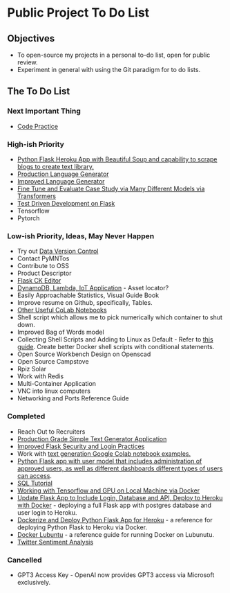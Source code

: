 # Public Project To Do List

## Objectives

* To open-source my projects in a personal to-do list, open for public review.
* Experiment in general with using the Git paradigm for to do lists.

## The To Do List

### Next Important Thing

* [Code Practice](https://github.com/pwdel/codepractice)

### High-ish Priority

* [Python Flask Heroku App with Beautiful Soup and capability to scrape blogs to create text library.](https://github.com/pwdel/webscrape)
* [Production Language Generator](https://github.com/pwdel/productionlanguagegenerator)
* [Improved Language Generator](https://github.com/pwdel/improvedlanguagegenerator)
* [Fine Tune and Evaluate Case Study via Many Different Models via Transformers](https://huggingface.co/transformers/training.html)
* [Test Driven Development on Flask](https://github.com/pwdel/unittestflask)
* Tensorflow
* Pytorch

### Low-ish Priority, Ideas, May Never Happen

* Try out [Data Version Control](https://dvc.org/)
* Contact PyMNTos
* Contribute to OSS
* Product Descriptor
* [Flask CK Editor](https://github.com/greyli/flask-ckeditor)
* [DynamoDB, Lambda, IoT Application]() - Asset locator?
* Easily Approachable Statistics, Visual Guide Book
* Improve resume on Github, specifically, Tables.
* [Other Useful CoLab Notebooks](https://devminator.com/forums/topic/list-of-natural-language-processing-nlp-google-colab-notebooks/)
* Shell script which allows me to pick numerically which container to shut down.
* Improved Bag of Words model
* Collecting Shell Scripts and Adding to Linux as Default - Refer to [this guide](https://www.tecmint.com/write-custom-shell-functions-and-libraries-in-linux/).  Create better Docker shell scripts with conditional statements.
* Open Source Workbench Design on Openscad
* Open Source Campstove
* Rpiz Solar
* Work with Redis
* Multi-Container Application
* VNC into linux computers
* Networking and Ports Reference Guide

### Completed

* Reach Out to Recruiters
* [Production Grade Simple Text Generator Application](https://github.com/pwdel/srcflask)
* [Improved Flask Security and Login Practices](https://github.com/pwdel/flasksecurity)
* Work with [text generation Google Colab notebook examples.](https://github.com/pwdel/textgeneratornotes)
* [Python Flask app with user model that includes administration of approved users, as well as different dashboards different types of users can access](https://github.com/pwdel/userlevelmodelsflask).
* [SQL Tutorial](https://github.com/pwdel/sqltutorial)
* [Working with Tensorflow and GPU on Local Machine via Docker](https://github.com/pwdel/nvidialubuntutensorflow)
* [Update Flask App to Include Login, Database and API, Deploy to Heroku with Docker](https://github.com/pwdel/postgresloginapiherokudockerflask) - deploying a full Flask app with postgres database and user login to Heroku.
* [Dockerize and Deploy Python Flask App for Heroku](https://github.com/pwdel/herokudockerflask) - a reference for deploying Python Flask to Heroku via Docker.
* [Docker Lubuntu](https://github.com/pwdel/dockerlubuntu) - a reference guide for running Docker on Lubunutu.
* [Twitter Sentiment Analysis](https://github.com/pwdel/appletwittersentiment/blob/main/readmesections/WordEmbeddings.md)

### Cancelled

* GPT3 Access Key - OpenAI now provides GPT3 access via Microsoft exclusively.
